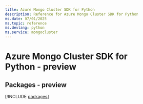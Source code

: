 ```yaml
---
title: Azure Mongo Cluster SDK for Python
description: Reference for Azure Mongo Cluster SDK for Python
ms.date: 07/01/2025
ms.topic: reference
ms.devlang: python
ms.service: mongocluster
---
```

# Azure Mongo Cluster SDK for Python - preview
## Packages - preview
[!INCLUDE [packages](mongo-cluster-index.md)]